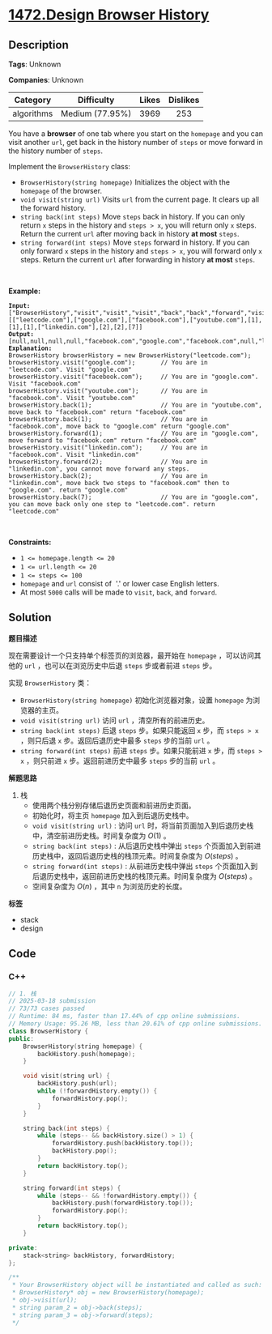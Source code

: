# [1472.Design Browser History](https://leetcode.com/problems/design-browser-history/description/)

## Description

**Tags**: Unknown

**Companies**: Unknown

|  Category  |   Difficulty    | Likes | Dislikes |
| :--------: | :-------------: | :---: | :------: |
| algorithms | Medium (77.95%) | 3969  |   253    |


<p>You have a <strong>browser</strong> of one tab where you start on the <code>homepage</code> and you can visit another <code>url</code>, get back in the history number of <code>steps</code> or move forward in the history number of <code>steps</code>.</p>
<p>Implement the <code>BrowserHistory</code> class:</p>
<ul>
  <li><code>BrowserHistory(string homepage)</code> Initializes the object with the <code>homepage</code>&nbsp;of the browser.</li>
  <li><code>void visit(string url)</code>&nbsp;Visits&nbsp;<code>url</code> from the current page. It clears up all the forward history.</li>
  <li><code>string back(int steps)</code>&nbsp;Move <code>steps</code> back in history. If you can only return <code>x</code> steps in the history and <code>steps &gt; x</code>, you will&nbsp;return only <code>x</code> steps. Return the current <code>url</code>&nbsp;after moving back in history <strong>at most</strong> <code>steps</code>.</li>
  <li><code>string forward(int steps)</code>&nbsp;Move <code>steps</code> forward in history. If you can only forward <code>x</code> steps in the history and <code>steps &gt; x</code>, you will&nbsp;forward only&nbsp;<code>x</code> steps. Return the current <code>url</code>&nbsp;after forwarding in history <strong>at most</strong> <code>steps</code>.</li>
</ul>
<p>&nbsp;</p>
<p><strong class="example">Example:</strong></p>
<pre><code><b>Input:</b>
[&quot;BrowserHistory&quot;,&quot;visit&quot;,&quot;visit&quot;,&quot;visit&quot;,&quot;back&quot;,&quot;back&quot;,&quot;forward&quot;,&quot;visit&quot;,&quot;forward&quot;,&quot;back&quot;,&quot;back&quot;]
[[&quot;leetcode.com&quot;],[&quot;google.com&quot;],[&quot;facebook.com&quot;],[&quot;youtube.com&quot;],[1],[1],[1],[&quot;linkedin.com&quot;],[2],[2],[7]]
<b>Output:</b>
[null,null,null,null,&quot;facebook.com&quot;,&quot;google.com&quot;,&quot;facebook.com&quot;,null,&quot;linkedin.com&quot;,&quot;google.com&quot;,&quot;leetcode.com&quot;]
<b>Explanation:</b>
BrowserHistory browserHistory = new BrowserHistory(&quot;leetcode.com&quot;);
browserHistory.visit(&quot;google.com&quot;);       // You are in &quot;leetcode.com&quot;. Visit &quot;google.com&quot;
browserHistory.visit(&quot;facebook.com&quot;);     // You are in &quot;google.com&quot;. Visit &quot;facebook.com&quot;
browserHistory.visit(&quot;youtube.com&quot;);      // You are in &quot;facebook.com&quot;. Visit &quot;youtube.com&quot;
browserHistory.back(1);                   // You are in &quot;youtube.com&quot;, move back to &quot;facebook.com&quot; return &quot;facebook.com&quot;
browserHistory.back(1);                   // You are in &quot;facebook.com&quot;, move back to &quot;google.com&quot; return &quot;google.com&quot;
browserHistory.forward(1);                // You are in &quot;google.com&quot;, move forward to &quot;facebook.com&quot; return &quot;facebook.com&quot;
browserHistory.visit(&quot;linkedin.com&quot;);     // You are in &quot;facebook.com&quot;. Visit &quot;linkedin.com&quot;
browserHistory.forward(2);                // You are in &quot;linkedin.com&quot;, you cannot move forward any steps.
browserHistory.back(2);                   // You are in &quot;linkedin.com&quot;, move back two steps to &quot;facebook.com&quot; then to &quot;google.com&quot;. return &quot;google.com&quot;
browserHistory.back(7);                   // You are in &quot;google.com&quot;, you can move back only one step to &quot;leetcode.com&quot;. return &quot;leetcode.com&quot;</code></pre>
<p>&nbsp;</p>
<p><strong>Constraints:</strong></p>
<ul>
  <li><code>1 &lt;= homepage.length &lt;= 20</code></li>
  <li><code>1 &lt;= url.length &lt;= 20</code></li>
  <li><code>1 &lt;= steps &lt;= 100</code></li>
  <li><code>homepage</code> and <code>url</code> consist of&nbsp; &#39;.&#39; or lower case English letters.</li>
  <li>At most <code>5000</code>&nbsp;calls will be made to <code>visit</code>, <code>back</code>, and <code>forward</code>.</li>
</ul>

## Solution

**题目描述**

现在需要设计一个只支持单个标签页的浏览器，最开始在 `homepage` ，可以访问其他的 `url` ，也可以在浏览历史中后退 `steps` 步或者前进 `steps` 步。

实现 `BrowserHistory` 类：

- `BrowserHistory(string homepage)` 初始化浏览器对象，设置 `homepage` 为浏览器的主页。
- `void visit(string url)` 访问 `url` ，清空所有的前进历史。
- `string back(int steps)` 后退 `steps` 步。如果只能返回 `x` 步，而 `steps > x` ，则只后退 `x` 步。返回后退历史中最多 `steps` 步的当前 `url` 。
- `string forward(int steps)` 前进 `steps` 步。如果只能前进 `x` 步，而 `steps > x` ，则只前进 `x` 步。返回前进历史中最多 `steps` 步的当前 `url` 。

**解题思路**

1. 栈
   - 使用两个栈分别存储后退历史页面和前进历史页面。
   - 初始化时，将主页 `homepage` 加入到后退历史栈中。
   - `void visit(string url)` : 访问 `url` 时，将当前页面加入到后退历史栈中，清空前进历史栈。时间复杂度为 $O(1)$ 。
   - `string back(int steps)` : 从后退历史栈中弹出 `steps` 个页面加入到前进历史栈中，返回后退历史栈的栈顶元素。时间复杂度为 $O(steps)$ 。
   - `string forward(int steps)` : 从前进历史栈中弹出 `steps` 个页面加入到后退历史栈中，返回前进历史栈的栈顶元素。时间复杂度为 $O(steps)$ 。
   - 空间复杂度为 $O(n)$ ，其中 `n` 为浏览历史的长度。

**标签**

- stack
- design

<!-- code start -->
## Code

### C++

```cpp
// 1. 栈
// 2025-03-18 submission
// 73/73 cases passed
// Runtime: 84 ms, faster than 17.44% of cpp online submissions.
// Memory Usage: 95.26 MB, less than 20.61% of cpp online submissions.
class BrowserHistory {
public:
    BrowserHistory(string homepage) {
        backHistory.push(homepage);
    }

    void visit(string url) {
        backHistory.push(url);
        while (!forwardHistory.empty()) {
            forwardHistory.pop();
        }
    }

    string back(int steps) {
        while (steps-- && backHistory.size() > 1) {
            forwardHistory.push(backHistory.top());
            backHistory.pop();
        }
        return backHistory.top();
    }

    string forward(int steps) {
        while (steps-- && !forwardHistory.empty()) {
            backHistory.push(forwardHistory.top());
            forwardHistory.pop();
        }
        return backHistory.top();
    }

private:
    stack<string> backHistory, forwardHistory;
};

/**
 * Your BrowserHistory object will be instantiated and called as such:
 * BrowserHistory* obj = new BrowserHistory(homepage);
 * obj->visit(url);
 * string param_2 = obj->back(steps);
 * string param_3 = obj->forward(steps);
 */
```

<!-- code end -->
